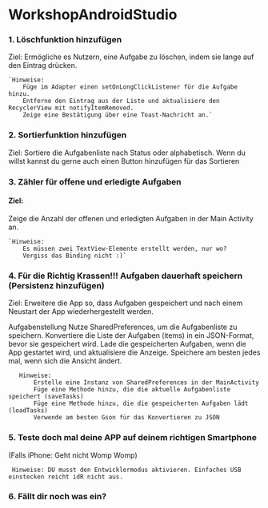 # WorkshopAndroidStudio

### **1. Löschfunktion hinzufügen**

   Ziel:
   Ermögliche es Nutzern, eine Aufgabe zu löschen, indem sie lange auf den Eintrag drücken.

    `Hinweise:
        Füge im Adapter einen setOnLongClickListener für die Aufgabe hinzu.
        Entferne den Eintrag aus der Liste und aktualisiere den RecyclerView mit notifyItemRemoved.
        Zeige eine Bestätigung über eine Toast-Nachricht an.`

### **2. Sortierfunktion hinzufügen**

   Ziel:
   Sortiere die Aufgabenliste nach Status oder alphabetisch. 
   Wenn du willst kannst du gerne auch einen Button hinzufügen für das Sortieren



### **3. Zähler für offene und erledigte Aufgaben** 

####    Ziel:

   Zeige die Anzahl der offenen und erledigten Aufgaben in der Main Activity an.
   
    `Hinweise:
        Es müssen zwei TextView-Elemente erstellt werden, nur wo? 
        Vergiss das Binding nicht :)`


### **4. Für die Richtig Krassen!!! Aufgaben dauerhaft speichern (Persistenz hinzufügen)**
   Ziel:
   Erweitere die App so, dass Aufgaben gespeichert und nach einem Neustart der App wiederhergestellt werden.

   Aufgabenstellung
       Nutze SharedPreferences, um die Aufgabenliste zu speichern.
       Konvertiere die Liste der Aufgaben (items) in ein JSON-Format, bevor sie gespeichert wird.
       Lade die gespeicherten Aufgaben, wenn die App gestartet wird, und aktualisiere die Anzeige.
       Speichere am besten jedes mal, wenn sich die Ansicht ändert.

       Hinweise:
           Erstelle eine Instanz von SharedPreferences in der MainActivity
           Füge eine Methode hinzu, die die aktuelle Aufgabenliste speichert (saveTasks)
           Füge eine Methode hinzu, die die gespeicherten Aufgaben lädt (loadTasks)
           Verwende am besten Gson für das Konvertieren zu JSON

### **5. Teste doch mal deine APP auf deinem richtigen Smartphone**

   (Falls iPhone: Geht nicht Womp Womp)

  ` Hinweise:
        DU musst den Entwicklermodus aktivieren.
        Einfaches USB einstecken reicht idR nicht aus.`
  
### 6. Fällt dir noch was ein? 